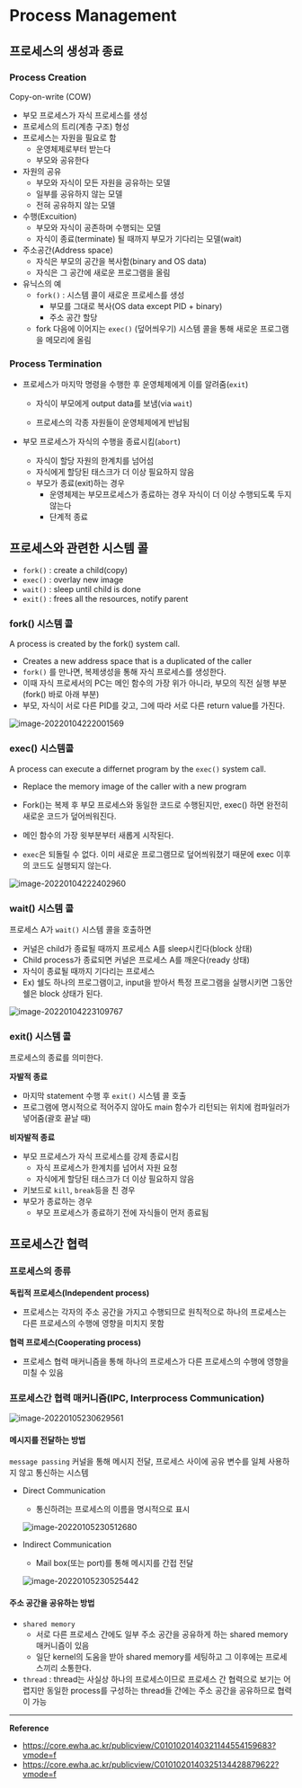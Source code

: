# Process Management



## 프로세스의 생성과 종료

### Process Creation

Copy-on-write (COW)

- 부모 프로세스가 자식 프로세스를 생성
- 프로세스의 트리(계층 구조) 형성
- 프로세스는 자원을 필요로 함
  - 운영체제로부터 받는다
  - 부모와 공유한다
- 자원의 공유
  - 부모와 자식이 모든 자원을 공유하는 모델
  - 일부를 공유하지 않는 모델
  - 전혀 공유하지 않는 모델
- 수행(Excuition)
  - 부모와 자식이 공존하며 수행되는 모델
  - 자식이 종료(terminate) 될 때까지 부모가 기다리는 모델(wait)
- 주소공간(Address space)
  - 자식은 부모의 공간을 복사함(binary and OS data)
  - 자식은 그 공간에 새로운 프로그램을 올림
- 유닉스의 예
  - `fork()` : 시스템 콜이 새로운 프로세스를 생성
    - 부모를 그대로 복사(OS data except PID + binary)
    - 주소 공간 할당
  - fork 다음에 이어지는 `exec()` (덮어씌우기) 시스템 콜을 통해 새로운 프로그램을 메모리에 올림



### Process Termination

- 프로세스가 마지막 명령을 수행한 후 운영체제에게 이를 알려줌(`exit`)

  - 자식이 부모에게 output data를 보냄(via `wait`)

  - 프로세스의 각종 자원들이 운영체제에게 반납됨

- 부모 프로세스가 자식의 수행을 종료시킴(`abort`)

  - 자식이 할당 자원의 한계치를 넘어섬
  - 자식에게 할당된 태스크가 더 이상 필요하지 않음
  - 부모가 종료(exit)하는 경우
    - 운영체제는 부모프로세스가 종료하는 경우 자식이 더 이상 수행되도록 두지 않는다
    - 단계적 종료





## 프로세스와 관련한 시스템 콜

- `fork()` : create a child(copy)
- `exec()` : overlay new image
- `wait()` : sleep until child is done
- `exit()` : frees all the resources, notify parent



### fork() 시스템 콜

A process is created by the fork() system call.

- Creates a new address space that is a duplicated of the caller
- `fork()` 를 만나면, 복제생성을 통해 자식 프로세스를 생성한다.
- 이때 자식 프로세서의 PC는 메인 함수의 가장 위가 아니라, 부모의 직전 실행 부분(fork() 바로 아래 부분) 
- 부모, 자식이 서로 다른 PID를 갖고, 그에 따라 서로 다른 return value를 가진다.

![image-20220104222001569](Process%20Management.assets/image-20220104222001569.png)



### exec() 시스템콜

A process can execute a differnet program by the `exec()` system call.

- Replace the memory image of the caller with a new program

- Fork()는 복제 후 부모 프로세스와 동일한 코드로 수행된지만, exec() 하면 완전히 새로운 코드가 덮어씌워진다.
- 메인 함수의 가장 윗부분부터 새롭게 시작된다.
- `exec`은 되돌릴 수 없다. 이미 새로운 프로그램므로 덮어씌워졌기 때문에 exec 이후의 코드도 실행되지 않는다.

![image-20220104222402960](Process%20Management.assets/image-20220104222402960.png)



### wait() 시스템 콜

프로세스 A가 `wait()` 시스템 콜을 호출하면

- 커널은 child가 종료될 때까지 프로세스 A를 sleep시킨다(block 상태)
- Child process가 종료되면 커널은 프로세스 A를 깨운다(ready 상태)
- 자식이 종료될 때까지 기다리는 프로세스
- Ex) 쉘도 하나의 프로그램이고, input을 받아서 특정 프로그램을 실행시키면 그동안 쉘은 block 상태가 된다.

![image-20220104223109767](Process%20Management.assets/image-20220104223109767.png)



### exit() 시스템 콜

프로세스의 종료를 의미한다.

**자발적 종료**

- 마지막 statement 수행 후 `exit()` 시스템 콜 호출
- 프로그램에 명시적으로 적어주지 않아도 main 함수가 리턴되는 위치에 컴파일러가 넣어줌(괄호 끝날 때)



**비자발적 종료**

- 부모 프로세스가 자식 프로세스를 강제 종료시킴
  - 자식 프로세스가 한계치를 넘어서 자원 요청
  - 자식에게 할당된 태스크가 더 이상 필요하지 않음
- 키보드로 `kill`, `break`등을 친 경우
- 부모가 종료하는 경우
  - 부모 프로세스가 종료하기 전에 자식들이 먼저 종료됨



## 프로세스간 협력

### 프로세스의 종류

**독립적 프로세스(Independent process)**

- 프로세스는 각자의 주소 공간을 가지고 수행되므로 원칙적으로 하나의 프로세스는 다른 프로세스의 수행에 영향을 미치지 못함



**협력 프로세스(Cooperating process)**

- 프로세스 협력 매커니즘을 통해 하나의 프로세스가 다른 프로세스의 수행에 영향을 미칠 수 있음



### 프로세스간 협력 매커니즘(IPC, Interprocess Communication)

![image-20220105230629561](Process%20Management.assets/image-20220105230629561.png)



#### 메시지를 전달하는 방법

`message passing` 커널을 통해 메시지 전달, 프로세스 사이에 공유 변수를 일체 사용하지 않고 통신하는 시스템

- Direct Communication

  - 통신하려는 프로세스의 이름을 명시적으로 표시

  ![image-20220105230512680](Process%20Management.assets/image-20220105230512680.png)

- Indirect Communication

  - Mail box(또는 port)를 통해 메시지를 간접 전달

  ![image-20220105230525442](Process%20Management.assets/image-20220105230525442.png)



#### 주소 공간을 공유하는 방법

- `shared memory`
  - 서로 다른 프로세스 간에도 일부 주소 공간을 공유하게 하는 shared memory 매커니즘이 있음
  - 일단 kernel의 도움을 받아 shared memory를 세팅하고 그 이후에는 프로세스끼리 소통한다.
- `thread` : thread는 사실상 하나의 프로세스이므로 프로세스 간 협력으로 보기는 어렵지만 동일한 process를 구성하는 thread들 간에는 주소 공간을 공유하므로 협력이 가능







____

**Reference**

- https://core.ewha.ac.kr/publicview/C0101020140321144554159683?vmode=f
- https://core.ewha.ac.kr/publicview/C0101020140325134428879622?vmode=f

